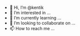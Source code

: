 - 👋 Hi, I’m @kentik
- 👀 I’m interested in ...
- 🌱 I’m currently learning ...
- 💞️ I’m looking to collaborate on ...
- 📫 How to reach me ...

<!---
vanyapenzev/vanyapenzev is a ✨ special ✨ repository because its `README.md` (this file) appears on your GitHub profile.
You can click the Preview link to take a look at your changes.
--->
